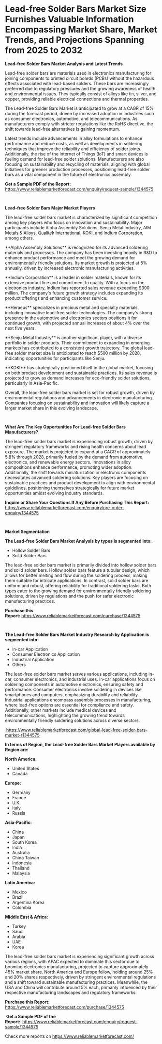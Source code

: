 <p><h1>Lead-free Solder Bars Market Size Furnishes Valuable Information Encompassing Market Share, Market Trends, and Projections Spanning from 2025 to 2032</h1></p><p><strong>Lead-free Solder Bars Market Analysis and Latest Trends</strong></p>
<p><p>Lead-free solder bars are materials used in electronics manufacturing for joining components to printed circuit boards (PCBs) without the hazardous effects associated with lead-based solders. These bars are increasingly preferred due to regulatory pressures and the growing awareness of health and environmental issues. They typically consist of alloys like tin, silver, and copper, providing reliable electrical connections and thermal properties.</p><p>The Lead-free Solder Bars Market is anticipated to grow at a CAGR of 15% during the forecast period, driven by increased adoption in industries such as consumer electronics, automotive, and telecommunications. As manufacturers comply with stricter regulations like the RoHS directive, the shift towards lead-free alternatives is gaining momentum. </p><p>Latest trends include advancements in alloy formulations to enhance performance and reduce costs, as well as developments in soldering techniques that improve the reliability and efficiency of solder joints. Additionally, the rise of the Internet of Things (IoT) and smart devices is fueling demand for lead-free solder solutions. Manufacturers are also focusing on sustainability and recycling of materials, aligning with global initiatives for greener production processes, positioning lead-free solder bars as a vital component in the future of electronics assembly.</p></p>
<p><strong>Get a Sample PDF of the Report:&nbsp;</strong> <a href="https://www.reliablemarketforecast.com/enquiry/request-sample/1344575?utm_campaign=3539&utm_medium=2&utm_source=Github&utm_content=ia&utm_term=24032025&utm_id=lead-free-solder-bars">https://www.reliablemarketforecast.com/enquiry/request-sample/1344575</a></p>
<p>&nbsp;</p>
<p><strong>Lead-free Solder Bars Major Market Players</strong></p>
<p><p>The lead-free solder bars market is characterized by significant competition among key players who focus on innovation and sustainability. Major participants include Alpha Assembly Solutions, Senju Metal Industry, AIM Metals & Alloys, Qualitek International, KOKI, and Indium Corporation, among others.</p><p>**Alpha Assembly Solutions** is recognized for its advanced soldering materials and processes. The company has been investing heavily in R&D to enhance product performance and meet the growing demand for environmentally friendly solutions. Its market growth is projected at 5% annually, driven by increased electronic manufacturing activities.</p><p>**Indium Corporation** is a leader in solder materials, known for its extensive product line and commitment to quality. With a focus on the electronics industry, Indium has reported sales revenue exceeding $300 million. The company's future growth strategy includes expanding its product offerings and enhancing customer service.</p><p>**Heraeus** specializes in precious metal and specialty materials, including innovative lead-free solder technologies. The company's strong presence in the automotive and electronics sectors positions it for continued growth, with projected annual increases of about 4% over the next five years.</p><p>**Senju Metal Industry** is another significant player, with a diverse portfolio in solder products. Their commitment to expanding in emerging markets has contributed to a consistent growth trajectory. The global lead-free solder market size is anticipated to reach $500 million by 2028, indicating opportunities for participants like Senju.</p><p>**KOKI** has strategically positioned itself in the global market, focusing on both product development and sustainable practices. Its sales revenue is projected to grow as demand increases for eco-friendly solder solutions, particularly in Asia-Pacific.</p><p>Overall, the lead-free solder bars market is set for robust growth, driven by environmental regulations and advancements in electronic manufacturing. Companies focusing on sustainability and innovation will likely capture a larger market share in this evolving landscape.</p></p>
<p>&nbsp;</p>
<p><strong>What Are The Key Opportunities For Lead-free Solder Bars Manufacturers?</strong></p>
<p><p>The lead-free solder bars market is experiencing robust growth, driven by stringent regulatory frameworks and rising health concerns about lead exposure. The market is projected to expand at a CAGR of approximately 5.8% through 2028, primarily fueled by the demand from automotive, electronics, and renewable energy sectors. Innovations in alloy compositions enhance performance, promoting wider adoption. Additionally, the shift towards miniaturization in electronic components necessitates advanced soldering solutions. Key players are focusing on sustainable practices and product development to align with environmental guidelines, positioning themselves strategically for future market opportunities amidst evolving industry standards.</p></p>
<p><strong>Inquire or Share Your Questions If Any Before Purchasing This Report:</strong> <a href="https://www.reliablemarketforecast.com/enquiry/pre-order-enquiry/1344575?utm_campaign=3539&utm_medium=2&utm_source=Github&utm_content=ia&utm_term=24032025&utm_id=lead-free-solder-bars">https://www.reliablemarketforecast.com/enquiry/pre-order-enquiry/1344575</a></p>
<p>&nbsp;</p>
<p><strong>Market Segmentation</strong></p>
<p><strong>The Lead-free Solder Bars Market Analysis by types is segmented into:</strong></p>
<p><ul><li>Hollow Solder Bars</li><li>Solid Solder Bars</li></ul></p>
<p><p>The lead-free solder bars market is primarily divided into hollow solder bars and solid solder bars. Hollow solder bars feature a tubular design, which allows for better melting and flow during the soldering process, making them suitable for intricate applications. In contrast, solid solder bars are uniform and robust, offering reliability for traditional soldering tasks. Both types cater to the growing demand for environmentally friendly soldering solutions, driven by regulations and the push for safer electronic manufacturing practices.</p></p>
<p><strong>Purchase this Report:&nbsp;</strong><a href="https://www.reliablemarketforecast.com/purchase/1344575?utm_campaign=3539&utm_medium=2&utm_source=Github&utm_content=ia&utm_term=24032025&utm_id=lead-free-solder-bars">https://www.reliablemarketforecast.com/purchase/1344575</a></p>
<p>&nbsp;</p>
<p><strong>The Lead-free Solder Bars Market Industry Research by Application is segmented into:</strong></p>
<p><ul><li>In-car Application</li><li>Consumer Electronics Application</li><li>Industrial Application</li><li>Others</li></ul></p>
<p><p>The lead-free solder bars market serves various applications, including in-car, consumer electronics, and industrial uses. In-car applications focus on soldering components in automotive electronics, ensuring safety and performance. Consumer electronics involve soldering in devices like smartphones and computers, emphasizing durability and reliability. Industrial applications encompass assembly processes in manufacturing, where lead-free options are essential for compliance and safety. Additionally, other markets include medical devices and telecommunications, highlighting the growing trend towards environmentally friendly soldering solutions across diverse sectors.</p></p>
<p><a href="https://www.reliablemarketforecast.com/global-lead-free-solder-bars-market-r1344575?utm_campaign=3539&utm_medium=2&utm_source=Github&utm_content=ia&utm_term=24032025&utm_id=lead-free-solder-bars">&nbsp;https://www.reliablemarketforecast.com/global-lead-free-solder-bars-market-r1344575</a></p>
<p><strong>In terms of Region, the Lead-free Solder Bars Market Players available by Region are:</strong></p>
<p>
    <p> <strong> North America: </strong>
        <ul>
            <li>United States</li>
            <li>Canada</li>
        </ul>
        </p> 
    <p> <strong> Europe: </strong>
        <ul>
            <li>Germany</li>
            <li>France</li>
            <li>U.K.</li>
            <li>Italy</li>
            <li>Russia</li>
        </ul>
        </p> 
    <p> <strong> Asia-Pacific: </strong>
        <ul>
            <li>China</li>
            <li>Japan</li>
            <li>South Korea</li>
            <li>India</li>
            <li>Australia</li>
            <li>China Taiwan</li>
            <li>Indonesia</li>
            <li>Thailand</li>
            <li>Malaysia</li>
        </ul>
        </p> 
    <p> <strong> Latin America: </strong>
        <ul>
            <li>Mexico</li>
            <li>Brazil</li>
            <li>Argentina Korea</li>
            <li>Colombia</li>
        </ul>
        </p> 
    <p> <strong> Middle East & Africa: </strong>
        <ul>
            <li>Turkey</li>
            <li>Saudi</li>
            <li>Arabia</li>
            <li>UAE</li>
            <li>Korea</li>
        </ul>
    </p>
    </p>
<p><p>The lead-free solder bars market is experiencing significant growth across various regions, with APAC expected to dominate this sector due to booming electronics manufacturing, projected to capture approximately 45% market share. North America and Europe follow, holding around 25% and 20% shares respectively, driven by stringent environmental regulations and a shift toward sustainable manufacturing practices. Meanwhile, the USA and China will contribute around 5% each, primarily influenced by their respective manufacturing landscapes and regulatory frameworks.</p></p>
<p><strong>Purchase this Report: </strong><a href="https://www.reliablemarketforecast.com/purchase/1344575?utm_campaign=3539&utm_medium=2&utm_source=Github&utm_content=ia&utm_term=24032025&utm_id=lead-free-solder-bars">https://www.reliablemarketforecast.com/purchase/1344575</a></p>
<p>&nbsp;<strong>Get a Sample PDF of the Report:&nbsp;&nbsp;</strong><a href="https://www.reliablemarketforecast.com/enquiry/request-sample/1344575?utm_campaign=3539&utm_medium=2&utm_source=Github&utm_content=ia&utm_term=24032025&utm_id=lead-free-solder-bars">https://www.reliablemarketforecast.com/enquiry/request-sample/1344575</a></p>
<p><strong></strong></p>
<p>Check more reports on <a href="https://www.reliablemarketforecast.com/?utm_campaign=3539&utm_medium=2&utm_source=Github&utm_content=ia&utm_term=24032025&utm_id=lead-free-solder-bars">https://www.reliablemarketforecast.com/</a></p>
